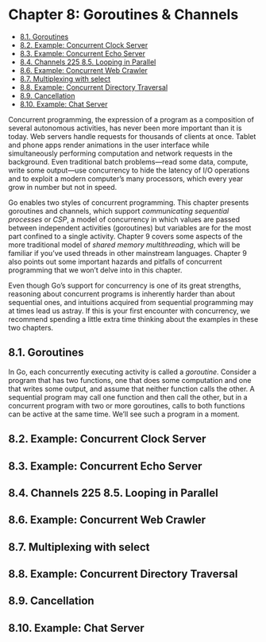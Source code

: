 # Chapter 8: Goroutines & Channels 

<!-- TOC -->

- [8.1. Goroutines](#81-goroutines)
- [8.2. Example: Concurrent Clock Server](#82-example-concurrent-clock-server)
- [8.3. Example: Concurrent Echo Server](#83-example-concurrent-echo-server)
- [8.4. Channels 225 8.5. Looping in Parallel](#84-channels-225-85-looping-in-parallel)
- [8.6. Example: Concurrent Web Crawler](#86-example-concurrent-web-crawler)
- [8.7. Multiplexing with select](#87-multiplexing-with-select)
- [8.8. Example: Concurrent Directory Traversal](#88-example-concurrent-directory-traversal)
- [8.9. Cancellation](#89-cancellation)
- [8.10. Example: Chat Server](#810-example-chat-server)

<!-- /TOC -->

Concurrent programming, the expression of a program as a composition of several autonomous activities, has never been more important than it is today. Web servers handle requests for thousands of clients at once. Tablet and phone apps render animations in the user interface while simultaneously performing computation and network requests in the background. Even traditional batch problems—read some data, compute, write some output—use concurrency to hide the latency of I/O operations and to exploit a modern computer’s many processors, which every year grow in number but not in speed.

Go enables two styles of concurrent programming. This chapter presents goroutines and channels, which support *communicating sequential processes* or *CSP*, a model of concurrency in which values are passed between independent activities (goroutines) but variables are for the most part confined to a single activity. Chapter 9 covers some aspects of the more traditional model of *shared memory multithreading*, which will be familiar if you’ve used threads in other mainstream languages. Chapter 9 also points out some important hazards and pitfalls of concurrent programming that we won’t delve into in this chapter.

Even though Go’s support for concurrency is one of its great strengths, reasoning about concurrent programs is inherently harder than about sequential ones, and intuitions acquired from sequential programming may at times lead us astray. If this is your first encounter with concurrency, we recommend spending a little extra time thinking about the examples in these two chapters.


## 8.1. Goroutines 

In Go, each concurrently executing activity is called a *goroutine*. Consider a program that has two functions, one that does some computation and one that writes some output, and assume that neither function calls the other. A sequential program may call one function and then call the other, but in a concurrent program with two or more goroutines, calls to both functions can be active at the same time. We’ll see such a program in a moment.


## 8.2. Example: Concurrent Clock Server 
## 8.3. Example: Concurrent Echo Server 
## 8.4. Channels 225 8.5. Looping in Parallel 
## 8.6. Example: Concurrent Web Crawler 
## 8.7. Multiplexing with select 
## 8.8. Example: Concurrent Directory Traversal 
## 8.9. Cancellation 
## 8.10. Example: Chat Server 
